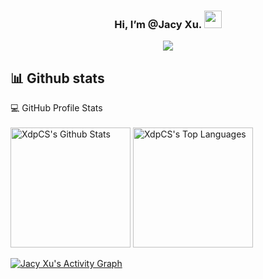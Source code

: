 <h3 align="center">
   Hi, I’m @Jacy Xu.
  <img src="https://media.giphy.com/media/hvRJCLFzcasrR4ia7z/giphy.gif" width="28">
</h3>
<p align="center">
  <a href="https://github.com/XdpCs"><img src="https://readme-typing-svg.herokuapp.com?color=2196F3&pause=1000&center=true&vCenter=true&width=435&lines=Love+programming!+Solidity+Engineer;1+years+experience"></a>
</p>

##  📊 Github stats


<summary>💻 GitHub Profile Stats</summary>
  <br/>
    <a href="https://github.com/anuraghazra/github-readme-stats"><img alt="XdpCS's Github Stats" src="https://denvercoder1-github-readme-stats.vercel.app/api/?username=XdpCS&show_icons=true&count_private=true&theme=react&hide_border=true&bg_color=1F222E&title_color=F85D7F&icon_color=F8D866" height="192px"/></a>
  <a href="https://github.com/anuraghazra/github-readme-stats"><img alt="XdpCS's Top Languages" src="https://github-readme-stats.vercel.app/api/top-langs/?username=XdpCS&langs_count=8&layout=compact&theme=react&hide_border=true&bg_color=1F222E&title_color=F85D7F&icon_color=F8D866&hide=c,stata,Tcl,Shell,BatchFile,SystemVerilog" height="192px"/></a>
  <br/>
  
  
<!-- https://github.com/ashutosh00710/github-readme-activity-graph -->
<a href="https://github.com/ashutosh00710/github-readme-activity-graph"><img alt="Jacy Xu's Activity Graph" src="https://denvercoder1-activity-graph.herokuapp.com/graph/?username=XdpCS&bg_color=1F222E&color=F8D866&line=F85D7F&point=FFFFFF&hide_border=true" /></a>
